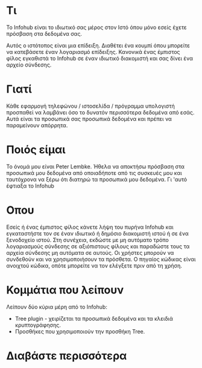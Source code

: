 # Τι
Το Infohub είναι το ιδιωτικό σας μέρος στον Ιστό όπου μόνο εσείς έχετε πρόσβαση στα δεδομένα σας.

Αυτός ο ιστότοπος είναι μια επίδειξη. Διαθέτει ένα κουμπί όπου μπορείτε να κατεβάσετε έναν λογαριασμό επίδειξης. Κανονικά ένας έμπιστος φίλος εγκαθιστά το Infohub σε έναν ιδιωτικό διακομιστή και σας δίνει ένα αρχείο σύνδεσης.

# Γιατί
Κάθε εφαρμογή τηλεφώνου / ιστοσελίδα / πρόγραμμα υπολογιστή προσπαθεί να λαμβάνει όσο το δυνατόν περισσότερα δεδομένα από εσάς. Αυτά είναι τα προσωπικά σας προσωπικά δεδομένα και πρέπει να παραμείνουν απόρρητα.

# Ποιός είμαι
Το όνομά μου είναι Peter Lembke. Ήθελα να αποκτήσω πρόσβαση στα προσωπικά μου δεδομένα από οποιαδήποτε από τις συσκευές μου και ταυτόχρονα να ξέρω ότι διατηρώ τα προσωπικά μου δεδομένα. Γι 'αυτό έφτιαξα το Infohub

# Οπου
Εσείς ή ένας έμπιστος φίλος κάνετε λήψη του πυρήνα Infohub και εγκαταστήστε τον σε έναν ιδιωτικό ή δημόσιο διακομιστή ιστού ή σε ένα ξενοδοχείο ιστού. Στη συνέχεια, εκδώστε με μη αυτόματο τρόπο λογαριασμούς σύνδεσης σε αξιόπιστους φίλους και παραδώστε τους τα αρχεία σύνδεσης μη αυτόματα σε αυτούς. Οι χρήστες μπορούν να συνδεθούν και να χρησιμοποιήσουν τα πρόσθετα. Ο πηγαίος κώδικας είναι ανοιχτού κώδικα, οπότε μπορείτε να τον ελέγξετε πριν από τη χρήση.

# Κομμάτια που λείπουν
Λείπουν δύο κύρια μέρη από το Infohub:

* Tree plugin - χειρίζεται τα προσωπικά δεδομένα και τα κλειδιά κρυπτογράφησης.
* Προσθήκες που χρησιμοποιούν την προσθήκη Tree.

# Διαβάστε περισσότερα
